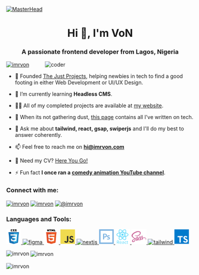 [![MasterHead](https://repository-images.githubusercontent.com/588181932/e36ec678-7984-4cdd-8e4c-a3932772ff8e)](https://imrvon.com)
<h1 align="center">Hi 👋, I'm VoN</h1>
<h3 align="center">A passionate frontend developer from Lagos, Nigeria</h3>
<img align="right" alt="coder" width="400" src="https://camo.githubusercontent.com/cae12fddd9d6982901d82580bdf321d81fb299141098ca1c2d4891870827bf17/68747470733a2f2f6d69726f2e6d656469756d2e636f6d2f6d61782f313336302f302a37513379765349765f7430696f4a2d5a2e676966">

<p align="left"> <a href="https://twitter.com/imrvon" target="blank"><img src="https://img.shields.io/twitter/follow/imrvon?logo=twitter&style=for-the-badge" alt="imrvon" /></a> </p>

- 🔭 Founded [The Just Projects](https://thejustprojects.com), helping newbies in tech to find a good footing in either Web Development or UI/UX Design.

- 🌱 I’m currently learning **Headless CMS**.

- 👨‍💻 All of my completed projects are available at [my website](imrvon.com).

- 📝 When its not gathering dust, [this page](https://imrvon.com/blog.html) contains all I've written on tech.

- 💬 Ask me about **tailwind, react, gsap, swiperjs** and I'll do my best to answer coherently.

- 📫 Feel free to reach me on **hi@imrvon.com**

- 📄 Need my CV? [Here You Go!](https://imrvon.com/portfolio.pdf)

- ⚡ Fun fact **I once ran a [comedy animation YouTube channel](https://www.youtube.com/watch?v=rSunRvIuyrk)**.

<h3 align="left">Connect with me:</h3>
<p align="left">
<a href="https://twitter.com/imrvon" target="blank"><img align="center" src="https://raw.githubusercontent.com/rahuldkjain/github-profile-readme-generator/master/src/images/icons/Social/twitter.svg" alt="imrvon" height="30" width="40" /></a>
<a href="https://linkedin.com/in/imrvon" target="blank"><img align="center" src="https://raw.githubusercontent.com/rahuldkjain/github-profile-readme-generator/master/src/images/icons/Social/linked-in-alt.svg" alt="imrvon" height="30" width="40" /></a>
<a href="https://www.youtube.com/@thejustprojects" target="blank"><img align="center" src="https://raw.githubusercontent.com/rahuldkjain/github-profile-readme-generator/master/src/images/icons/Social/youtube.svg" alt="@imrvon" height="30" width="40" /></a>
</p>

<h3 align="left">Languages and Tools:</h3>
<p align="left"> <a href="https://www.w3schools.com/css/" target="_blank" rel="noreferrer"> <img src="https://raw.githubusercontent.com/devicons/devicon/master/icons/css3/css3-original-wordmark.svg" alt="css3" width="40" height="40"/> </a> <a href="https://www.figma.com/" target="_blank" rel="noreferrer"> <img src="https://www.vectorlogo.zone/logos/figma/figma-icon.svg" alt="figma" width="40" height="40"/> </a> <a href="https://www.w3.org/html/" target="_blank" rel="noreferrer"> <img src="https://raw.githubusercontent.com/devicons/devicon/master/icons/html5/html5-original-wordmark.svg" alt="html5" width="40" height="40"/> </a> <a href="https://developer.mozilla.org/en-US/docs/Web/JavaScript" target="_blank" rel="noreferrer"> <img src="https://raw.githubusercontent.com/devicons/devicon/master/icons/javascript/javascript-original.svg" alt="javascript" width="40" height="40"/> </a> <a href="https://nextjs.org/" target="_blank" rel="noreferrer"> <img src="https://cdn.worldvectorlogo.com/logos/nextjs-2.svg" alt="nextjs" width="40" height="40"/> </a> <a href="https://www.photoshop.com/en" target="_blank" rel="noreferrer"> <img src="https://raw.githubusercontent.com/devicons/devicon/master/icons/photoshop/photoshop-line.svg" alt="photoshop" width="40" height="40"/> </a> <a href="https://reactjs.org/" target="_blank" rel="noreferrer"> <img src="https://raw.githubusercontent.com/devicons/devicon/master/icons/react/react-original-wordmark.svg" alt="react" width="40" height="40"/> </a> <a href="https://sass-lang.com" target="_blank" rel="noreferrer"> <img src="https://raw.githubusercontent.com/devicons/devicon/master/icons/sass/sass-original.svg" alt="sass" width="40" height="40"/> </a> <a href="https://tailwindcss.com/" target="_blank" rel="noreferrer"> <img src="https://www.vectorlogo.zone/logos/tailwindcss/tailwindcss-icon.svg" alt="tailwind" width="40" height="40"/> </a> <a href="https://www.typescriptlang.org/" target="_blank" rel="noreferrer"> <img src="https://raw.githubusercontent.com/devicons/devicon/master/icons/typescript/typescript-original.svg" alt="typescript" width="40" height="40"/> </a> </p>

<p><img align="left" src="https://github-readme-stats.vercel.app/api/top-langs?username=imrvon&show_icons=true&locale=en&layout=compact" alt="imrvon" /></p>

<p>&nbsp;<img align="center" src="https://github-readme-stats.vercel.app/api?username=imrvon&show_icons=true&locale=en" alt="imrvon" /></p>

<p><img align="center" src="https://github-readme-streak-stats.herokuapp.com/?user=imrvon&" alt="imrvon" /></p>
